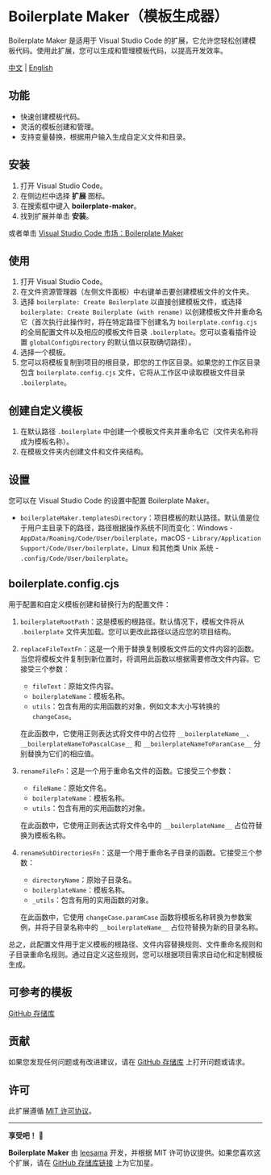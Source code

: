 # Boilerplate Maker（模板生成器）

Boilerplate Maker 是适用于 Visual Studio Code 的扩展，它允许您轻松创建模板代码。使用此扩展，您可以生成和管理模板代码，以提高开发效率。

[中文](README_CN.md) | [English](README.md)

## 功能

- 快速创建模板代码。
- 灵活的模板创建和管理。
- 支持变量替换，根据用户输入生成自定义文件和目录。

## 安装

1. 打开 Visual Studio Code。
2. 在侧边栏中选择 **扩展** 图标。
3. 在搜索框中键入 **boilerplate-maker**。
4. 找到扩展并单击 **安装**。

或者单击 [Visual Studio Code 市场：Boilerplate Maker](https://marketplace.visualstudio.com/items?itemName=leesama-tools.boilerplate-maker)

## 使用

1. 打开 Visual Studio Code。
2. 在文件资源管理器（左侧文件面板）中右键单击要创建模板文件的文件夹。
3. 选择 `boilerplate: Create Boilerplate` 以直接创建模板文件，或选择 `boilerplate: Create Boilerplate (with rename)` 以创建模板文件并重命名它（首次执行此操作时，将在特定路径下创建名为 `boilerplate.config.cjs` 的全局配置文件以及相应的模板文件目录 `.boilerplate`。您可以查看插件设置 `globalConfigDirectory` 的默认值以获取确切路径）。
4. 选择一个模板。
5. 您可以将模板复制到项目的根目录，即您的工作区目录。如果您的工作区目录包含 `boilerplate.config.cjs` 文件，它将从工作区中读取模板文件目录 `.boilerplate`。

## 创建自定义模板

1. 在默认路径 `.boilerplate` 中创建一个模板文件夹并重命名它（文件夹名称将成为模板名称）。
2. 在模板文件夹内创建文件和文件夹结构。

## 设置

您可以在 Visual Studio Code 的设置中配置 Boilerplate Maker。

- `boilerplateMaker.templatesDirectory`：项目模板的默认路径。默认值是位于用户主目录下的路径，路径根据操作系统不同而变化：Windows - `AppData/Roaming/Code/User/boilerplate`，macOS - `Library/Application Support/Code/User/boilerplate`，Linux 和其他类 Unix 系统 - `.config/Code/User/boilerplate`。

## boilerplate.config.cjs

用于配置和自定义模板创建和替换行为的配置文件：

1. `boilerplateRootPath`：这是模板的根路径。默认情况下，模板文件将从 `.boilerplate` 文件夹加载。您可以更改此路径以适应您的项目结构。

2. `replaceFileTextFn`：这是一个用于替换复制模板文件后的文件内容的函数。当您将模板文件复制到新位置时，将调用此函数以根据需要修改文件内容。它接受三个参数：

   - `fileText`：原始文件内容。
   - `boilerplateName`：模板名称。
   - `utils`：包含有用的实用函数的对象，例如文本大小写转换的 `changeCase`。

   在此函数中，它使用正则表达式将文件中的占位符 `__boilerplateName__`、`__boilerplateNameToPascalCase__` 和 `__boilerplateNameToParamCase__` 分别替换为它们的相应值。

3. `renameFileFn`：这是一个用于重命名文件的函数。它接受三个参数：

   - `fileName`：原始文件名。
   - `boilerplateName`：模板名称。
   - `utils`：包含有用的实用函数的对象。

   在此函数中，它使用正则表达式将文件名中的 `__boilerplateName__` 占位符替换为模板名称。

4. `renameSubDirectoriesFn`：这是一个用于重命名子目录的函数。它接受三个参数：

   - `directoryName`：原始子目录名。
   - `boilerplateName`：模板名称。
   - `_utils`：包含有用的实用函数的对象。

   在此函数中，它使用 `changeCase.paramCase` 函数将模板名称转换为参数案例，并将子目录名称中的 `__boilerplateName__` 占位符替换为新的目录名称。

总之，此配置文件用于定义模板的根路径、文件内容替换规则、文件重命名规则和子目录重命名规则。通过自定义这些规则，您可以根据项目需求自动化和定制模板生成。

## 可参考的模板

[GitHub 存储库](https://github.com/leesama/boilerplate-maker/tree/main/boilerplate)

## 贡献

如果您发现任何问题或有改进建议，请在 [GitHub 存储库](https://github.com/yourusername/boilerplate-maker) 上打开问题或请求。

## 许可

此扩展遵循 [MIT 许可协议](LICENSE)。

---

**享受吧！** 🚀

**Boilerplate Maker** 由 [leesama](https://github.com/leesama) 开发，并根据 MIT 许可协议提供。如果您喜欢这个扩展，请在 [GitHub 存储库链接](https://github.com/leesama/boilerplate-maker) 上为它加星。
